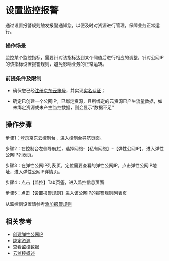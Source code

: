 # 设置监控报警

通过设置报警规则触发报警通知您，以便及时对资源进行管理，保障业务正常运行。

### 操作场景
监控某个监控指标，需要针对该指标达到某个阈值后进行相应的调整，针对公网IP的该指标设置报警规则，避免影响业务的正常运转。

### 前提条件及限制

- 确保您已经[注册京东云账号](https://user.jdcloud.com/register?returnUrl=https%3A%2F%2Fwww.jdcloud.com%2F)，并实现[实名认证](https://docs.jdcloud.com/cn/real-name-verification/introduction)；

- 确定已创建一个公网IP，已绑定资源，且所绑定的云资源已产生流量数据，如未绑定资源或未产生监控数据，则会显示“数据不足”

## 操作步骤

步骤1：登录京东云控制台，进入控制台导航页面。

步骤2：在控制台左侧导航栏，选择网络-【私有网络】-【弹性公网IP】，进入弹性公网IP列表页。

步骤3：在弹性公网IP列表页，定位需要查看的弹性公网IP，点击弹性公网IP地址，进入弹性公网IP详情页。

步骤4：点击【监控】Tab页签，进入监控信息页面

步骤5：点击【设置报警规则】进入该公网IP的报警规则列表页

从监控侧设置请参考[添加报警规则](https://docs.jdcloud.com/cn/monitoring/add-rule)

## 相关参考
- [创建弹性公网IP](../Elastic-IP-Management/Create-Elastic-IP.md)
- [绑定资源](../Elastic-IP-Management/Associate-Elastic-IP.md)
- [查看监控数据](View-Elastic-IP-Monitoring.md)
- [云监控概述](https://docs.jdcloud.com/cn/monitoring/view-monitoring-cahrt)
